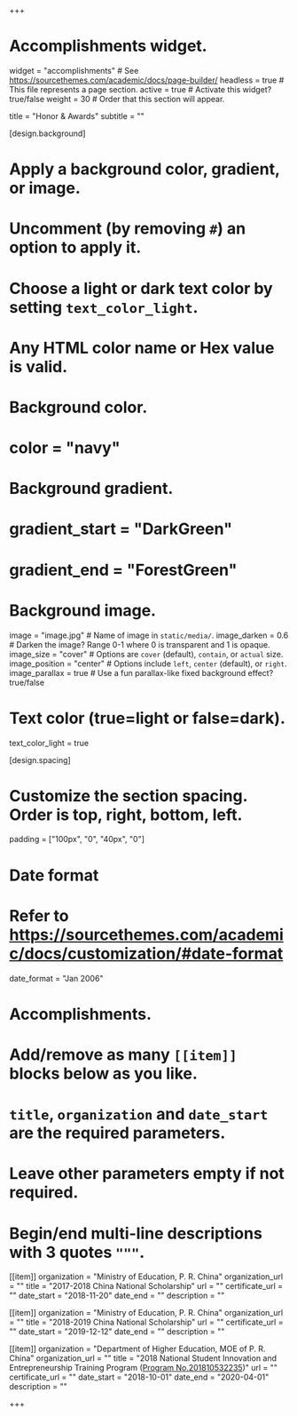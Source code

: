 +++
# Accomplishments widget.
widget = "accomplishments"  # See https://sourcethemes.com/academic/docs/page-builder/
headless = true  # This file represents a page section.
active = true  # Activate this widget? true/false
weight = 30  # Order that this section will appear.

title = "Honor & Awards"
subtitle = ""

[design.background]
  # Apply a background color, gradient, or image.
  #   Uncomment (by removing `#`) an option to apply it.
  #   Choose a light or dark text color by setting `text_color_light`.
  #   Any HTML color name or Hex value is valid.

  # Background color.
  # color = "navy"
  
  # Background gradient.
  # gradient_start = "DarkGreen"
  # gradient_end = "ForestGreen"
  
  # Background image.
   image = "image.jpg"  # Name of image in `static/media/`.
   image_darken = 0.6  # Darken the image? Range 0-1 where 0 is transparent and 1 is opaque.
   image_size = "cover"  #  Options are `cover` (default), `contain`, or `actual` size.
   image_position = "center"  # Options include `left`, `center` (default), or `right`.
   image_parallax = true  # Use a fun parallax-like fixed background effect? true/false
  
  # Text color (true=light or false=dark).
  text_color_light = true

[design.spacing]
  # Customize the section spacing. Order is top, right, bottom, left.
  padding = ["100px", "0", "40px", "0"]

# Date format
#   Refer to https://sourcethemes.com/academic/docs/customization/#date-format
date_format = "Jan 2006"

# Accomplishments.
#   Add/remove as many `[[item]]` blocks below as you like.
#   `title`, `organization` and `date_start` are the required parameters.
#   Leave other parameters empty if not required.
#   Begin/end multi-line descriptions with 3 quotes `"""`.

[[item]]
  organization = "Ministry of Education, P. R. China"
  organization_url = ""
  title = "2017-2018 China National Scholarship"
  url = ""
  certificate_url = ""
  date_start = "2018-11-20"
  date_end = ""
  description = ""

[[item]]
  organization = "Ministry of Education, P. R. China"
  organization_url = ""
  title = "2018-2019 China National Scholarship"
  url = ""
  certificate_url = ""
  date_start = "2019-12-12"
  date_end = ""
  description = ""
  
[[item]]
  organization = "Department of Higher Education, MOE of P. R. China"
  organization_url = ""
  title = "2018 National Student Innovation and Entrepreneurship Training Program ([Program No.201810532235](http://gjcxcy.bjtu.edu.cn/Index.aspx))"
  url = ""
  certificate_url = ""
  date_start = "2018-10-01"
  date_end = "2020-04-01"
  description = ""

+++
